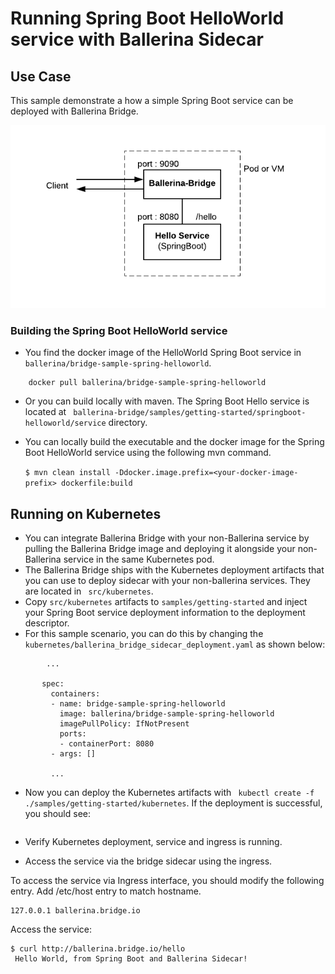 # Running Spring Boot HelloWorld service with Ballerina Sidecar 

## Use Case 

This sample demonstrate a how a simple Spring Boot service can be deployed with Ballerina Bridge. 

![Ballerina Sidecar with SpringBoot](images/getting_started.png "Ballerina Sidecar with SpringBoot")


### Building the Spring Boot HelloWorld service 

- You find the docker image of the HelloWorld Spring Boot service in `` ballerina/bridge-sample-spring-helloworld``. 

``` 
    docker pull ballerina/bridge-sample-spring-helloworld
```
- Or you can build locally with maven. The Spring Boot Hello service is located at `` ballerina-bridge/samples/getting-started/springboot-helloworld/service`` directory.  

- You can locally build the executable and the docker image for the Spring Boot HelloWorld service using the following mvn command.  

    `` $ mvn clean install -Ddocker.image.prefix=<your-docker-image-prefix> dockerfile:build ``

## Running on Kubernetes  

- You can integrate Ballerina Bridge with your non-Ballerina service by pulling the Ballerina Bridge image and deploying it alongside your non-Ballerina service in the same Kubernetes pod. 
- The Ballerina Bridge ships with the Kubernetes deployment artifacts that you can use to deploy sidecar with your non-ballerina services. They are located in `` src/kubernetes``. 
- Copy ``src/kubernetes`` artifacts to `` samples/getting-started `` and inject your Spring Boot service deployment information to the deployment descriptor. 
- For this sample scenario, you can do this by changing the `` kubernetes/ballerina_bridge_sidecar_deployment.yaml `` as shown below:  

```
        ... 
        
       spec:
         containers:
         - name: bridge-sample-spring-helloworld
           image: ballerina/bridge-sample-spring-helloworld
           imagePullPolicy: IfNotPresent 
           ports:
           - containerPort: 8080
         - args: [] 
         
         ... 
```
- Now you can deploy the Kubernetes artifacts with `` kubectl create -f ./samples/getting-started/kubernetes``. If the deployment is successful, you should see:

```

```

- Verify Kubernetes deployment, service and ingress is running. 

- Access the service via the bridge sidecar using the ingress. 

To access the service via Ingress interface, you should modify the following entry. 
Add /etc/host entry to match hostname. 
```
127.0.0.1 ballerina.bridge.io

``` 
Access the service: 

```
$ curl http://ballerina.bridge.io/hello
 Hello World, from Spring Boot and Ballerina Sidecar!
```


